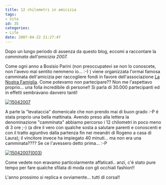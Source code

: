 ```yaml
---
title: 12 chilometri in amicizia
tags:
- Vita
id: 35
categories:
- Life
date: 2007-04-22 21:27:47
---
```


Dopo un lungo periodo di assenza da questo blog, eccomi a raccontare la _camminata dell'amicizia 2007._

Come ogni anno a Bosisio Parini (non preoccupatevi se non lo conoscete, non l'avevo mai sentito nemmeno io... :-) ) viene organizzata l'ormai famosa camminata dell'amicizia per raccogliere fondi in favore dell'associazione [La Nostra Famiglia](http://www.lanostrafamiglia.it/ "La nostra famiglia"). Come potevamo non partecipare?? Non me l'aspettavo proprio... una folla incredibile di persone!! Si parla di 30.000 partecipanti ed in effetti sembravano davvero tanti!

[![15042007](/images/2007/04/15042007-300x225.jpg)](/images/2007/04/15042007.jpg)


A parte la "levataccia" domenicale che non prendo mai di buon grado :-P é stata proprio una bella mattinata. Avendo preso alla lettera la denominazione "camminata" abbiamo percorso i 12 chilometri in poco meno di 3 ore ;-) (a dire il vero con qualche sosta a salutare parenti e conoscenti e con il tratto agiuntivo dalla partenza fin nei meandri di Rogeno a casa di Laura); il vincitore invece ha impiegato 40 minuti... ma non era una camminata???? Se ce l'avessero detto prima... :-P

[![](/images/2012/04/15042007003.jpg "15042007(003)")](/images/2012/04/15042007003.jpg)

Come vedete non eravamo particolarmente affaticati.. anzi, c'é stato pure tempo per fare qualche sfilata di moda con gli occhiali fashion!!

L'anno prossimo si replica e ovviamente... tutti di corsa!!
